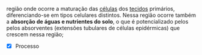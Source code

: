 região onde ocorre a maturação das [células](https://www.biologianet.com/biologia-celular/celula-vegetal.htm) dos [tecidos](https://www.biologianet.com/botanica/tecidos-vegetais.htm) primários, diferenciando-se em tipos celulares distintos. Nessa região ocorre também a **absorção de águas e nutrientes do solo**, o que é potencializado pelos pelos absorventes (extensões tubulares de células epidérmicas) que crescem nessa região;

- [x] Processo